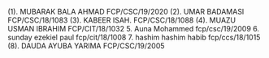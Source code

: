 (1). MUBARAK BALA AHMAD  FCP/CSC/19/2020
(2). UMAR BADAMASI  FCP/CSC/18/1083
(3). KABEER ISAH. FCP/CSC/18/1088
(4). MUAZU USMAN IBRAHIM FCP/CIT/18/1032
5. Auna Mohammed fcp/csc/19/2009
6. sunday ezekiel paul fcp/cit/18/1008
7. hashim hashim habib fcp/ccs/18/1015
(8). DAUDA AYUBA YARIMA FCP/CSC/19/2005
